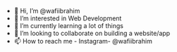 - 👋 Hi, I’m @wafiibrahim
- 👀 I’m interested in Web Development
- 🌱 I’m currently learning a lot of things
- 💞️ I’m looking to collaborate on building a website/app
- 📫 How to reach me - Instagram- @wafiibrahim

<!---
wafiibrahim/wafiibrahim is a ✨ special ✨ repository because its `README.md` (this file) appears on your GitHub profile.
You can click the Preview link to take a look at your changes.
--->
